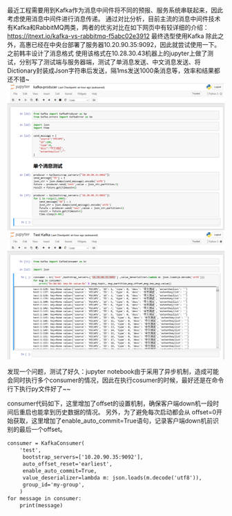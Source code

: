 最近工程需要用到Kafka作为消息中间件将不同的预报、服务系统串联起来，因此考虑使用消息中间件进行消息传递。
通过对比分析，目前主流的消息中间件技术有Kafka和RabbitMQ两类，两者的优劣对比在如下网页中有较详细的介绍：
https://itnext.io/kafka-vs-rabbitmq-f5abc02e3912
最终选型使用Kafka
除此之外，高惠已经在中央台部署了服务器10.20.90.35:9092，因此就尝试使用一下。
之前韩丰设计了消息格式
使用该格式在10.28.30.43机器上的jupyter上做了测试，分别写了测试端与服务器端，测试了单消息发送、中文消息发送、将Dictionary封装成Json字符串后发送，隔1ms发送1000条消息等，效率和结果都还不错~
![](/测试部分/images/1.png)
![](/测试部分/images/2.png)

发现一个问题，测试了好久：jupyter notebook由于采用了异步机制，造成可能会同时执行多个consumer的情况，因此在执行cosumer的时候，最好还是在命令行下执行py文件好了~~

consumer代码如下，这里增加了offset的设置机制，确保客户端down机一段时间后重启也能拿到历史数据的情况。
另外，为了避免每次启动都会从 offset=0开始获取，这里增加了enable_auto_commit=True语句，记录客户端down机前识别的最后一个offset。
```
consumer = KafkaConsumer(
    'test',
     bootstrap_servers=['10.20.90.35:9092'],
     auto_offset_reset='earliest',
     enable_auto_commit=True,
     value_deserializer=lambda m: json.loads(m.decode('utf8')),
     group_id='my-group',
    )
for message in consumer:
    print(message)
```

